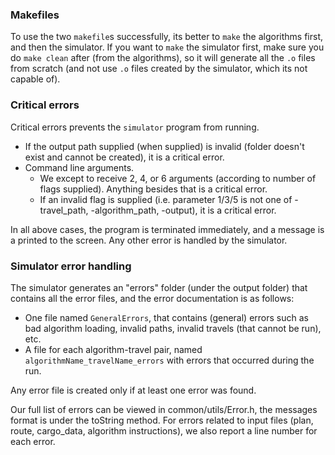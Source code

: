 ### Makefiles

To use the two `makefile`s successfully, its better to `make` the algorithms first, and then the simulator.
If you want to `make` the simulator first, make sure you do `make clean` after (from the algorithms), so it will generate all the `.o` files from scratch (and not use `.o` files created by the simulator, which its not capable of).

### Critical errors
Critical errors prevents the `simulator` program from running.
- If the output path supplied (when supplied) is invalid (folder doesn't exist and cannot be created), it is a critical error.
- Command line arguments.  
    - We except to receive 2, 4, or 6 arguments (according to number of flags supplied). Anything besides that is a critical error.
    - If an invalid flag is supplied (i.e. parameter 1/3/5 is not one of -travel_path, -algorithm_path, -output), it is a critical error.

In all above cases, the program is terminated immediately, and a message is a printed to the screen.
Any other error is handled by the simulator.

### Simulator error handling
The simulator generates an "errors" folder (under the output folder) that contains all the error files, and the error documentation is as follows:
- One file named `GeneralErrors`, that contains (general) errors such as bad algorithm loading, invalid paths, invalid travels (that cannot be run), etc.
- A file for each algorithm-travel pair, named `algorithmName_travelName_errors` with errors that occurred during the run.

Any error file is created only if at least one error was found.

Our full list of errors can be viewed in common/utils/Error.h, the messages format is under the toString method.
For errors related to input files (plan, route, cargo_data, algorithm instructions), we also report a line number for each error.
